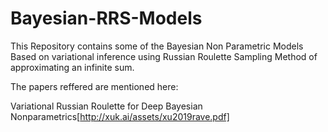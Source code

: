 # Bayesian-RRS-Models
This Repository contains some of the Bayesian Non Parametric Models Based on variational inference using Russian Roulette Sampling Method of approximating an infinite sum.

The papers reffered are mentioned here:

Variational Russian Roulette for Deep Bayesian Nonparametrics[http://xuk.ai/assets/xu2019rave.pdf]
